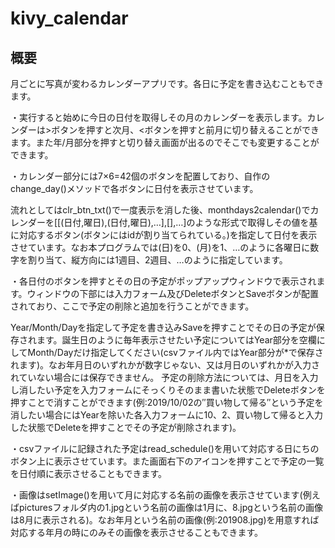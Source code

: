 # kivy_calendar

## 概要
月ごとに写真が変わるカレンダーアプリです。各日に予定を書き込むこともできます。

・実行すると始めに今日の日付を取得しその月のカレンダーを表示します。カレンダーは>ボタンを押すと次月、<ボタンを押すと前月に切り替えることができます。また年/月部分を押すと切り替え画面が出るのでそこでも変更することができます。

・カレンダー部分には7×6=42個のボタンを配置しており、自作のchange_day()メソッドで各ボタンに日付を表示させています。

流れとしてはclr_btn_txt()で一度表示を消した後、monthdays2calendar()でカレンダーを[[(日付,曜日),(日付,曜日),…],[],…]のような形式で取得しその値を基に対応するボタン(ボタンにはidが割り当てられている。)を指定して日付を表示させています。なお本プログラムでは(日)を0、(月)を1、…のように各曜日に数字を割り当て、縦方向には1週目、2週目、…のように指定しています。

・各日付のボタンを押すとその日の予定がポップアップウィンドウで表示されます。ウィンドウの下部には入力フォーム及びDeleteボタンとSaveボタンが配置されており、ここで予定の削除と追加を行うことができます。

Year/Month/Dayを指定して予定を書き込みSaveを押すことでその日の予定が保存されます。誕生日のように毎年表示させたい予定についてはYear部分を空欄にしてMonth/Dayだけ指定してください(csvファイル内ではYear部分が*で保存されます)。なお年月日のいずれかが数字じゃない、又は月日のいずれかが入力されていない場合には保存できません。
予定の削除方法については、月日を入力し消したい予定を入力フォームにそっくりそのまま書いた状態でDeleteボタンを押すことで消すことができます(例:2019/10/02の″買い物して帰る″という予定を消したい場合にはYearを除いた各入力フォームに10、2、買い物して帰ると入力した状態でDeleteを押すことでその予定が削除されます)。

・csvファイルに記録された予定はread_schedule()を用いて対応する日にちのボタン上に表示させています。また画面右下のアイコンを押すことで予定の一覧を日付順に表示させることもできます。

・画像はsetImage()を用いて月に対応する名前の画像を表示させています(例えばpicturesフォルダ内の1.jpgという名前の画像は1月に、8.jpgという名前の画像は8月に表示される)。なお年月という名前の画像(例:201908.jpg)を用意すれば対応する年月の時にのみその画像を表示させることもできます。
